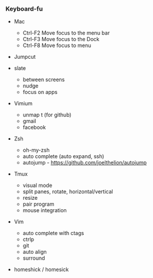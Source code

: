 ### Keyboard-fu

* Mac
  - Ctrl-F2	Move focus to the menu bar
  - Ctrl-F3	Move focus to the Dock
  - Ctrl-F8 Move focus to menu

* Jumpcut

* slate
  * between screens
  * nudge
  * focus on apps

* Vimium
  * unmap t (for github)
  * gmail 
  * facebook

* Zsh
  * oh-my-zsh
  * auto complete (auto expand, ssh)
  * autojump - https://github.com/joelthelion/autojump
  
* Tmux
  * visual mode
  * split panes, rotate, horizontal/vertical
  * resize
  * pair program
  * mouse integration

* Vim
  * auto complete with ctags
  * ctrlp 
  * git
  * auto align
  * surround

* homeshick / homesick
